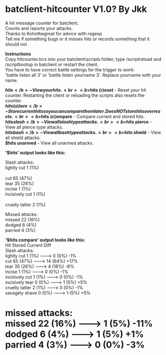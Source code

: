 # batclient-hitcounter V1.0? By Jkk<br>
A hit message counter for batclient.<br>
Counts and reports your attacks.<br>
Thanks to Kohothegreat for advice with regexp<br>
Tell me if something bugs or it misses hits or records something that it should not<br> 

<b>Instructions</b><br>
Copy hitcounter.bcs into your batclient\scripts folder, type /scriptreload and /scriptbootup in batclient or restart the client.<br>
You have to have correct battle settings for the trigger to work:<br> 
'battle listen all 3' or 'battle listen yourname 3'. Replace yourname with your name.<br>

<b>$hits</b> - View your hits.<br>
<b>$hits (r)eset</b> - Reset your hit counter. Restarting the client or reloading the scripts also resets the counter.<br>
<b>$hits (s)tore</b> - Store current hits so you can compare them later. Does NOT store hits over resets.<br>
<b>$hits (c)ompare</b> - Compare current and stored hits.<br>
<b>$hits slash</b> - View all slash type attacks.<br>
<b>$hits pierce</b> - View all pierce type attacks.<br>
<b>$hits bash</b> - View all bash type attacks.<br>
<b>$hits shield</b> - View all shield attacks.<br>
<b>$hits unarmed</b> - View all unarmed attacks.<br>


<b>'$hits' output looks like this:</b><br>

Slash attacks:<br>
lightly cut    1  (1%)<br>  
cut            65 (47%)<br>
tear           35 (26%)<br> 
incise         1  (1%)<br>
incisively cut 1  (1%)<br>  
cruelly tatter 2  (1%)<br>  

Missed attacks:<br>
missed         22 (16%)<br>
dodged         6  (4%)<br>
parried        4  (3%)<br>


<b>'$hits compare' output looks like this:</b><br>
Hit              Stored         Current  Diff<br>
Slash attacks:<br>
lightly cut     1  (1%)   --->  0  (0%)  -1%<br>
cut             65 (47%)  --->  14 (64%) +17%<br>
tear            35 (26%)  --->  4  (18%) -8%<br>
incise          1  (1%)   --->  0  (0%)  -1%<br>
incisively cut  1  (1%)   --->  0  (0%)  -1%<br>
incisively tear 0  (0%)   --->  1  (5%)  +5%<br>
cruelly tatter  2  (1%)   --->  0  (0%)  -1%<br>
savagely shave  0  (0%)   --->  1  (5%)  +5%<br>

missed attacks:<br>
missed          22 (16%)  --->  1  (5%)  -11%<br>
dodged          6  (4%)   --->  1  (5%)  +1%<br>
parried         4  (3%)   --->  0  (0%)  -3%<br>
=======